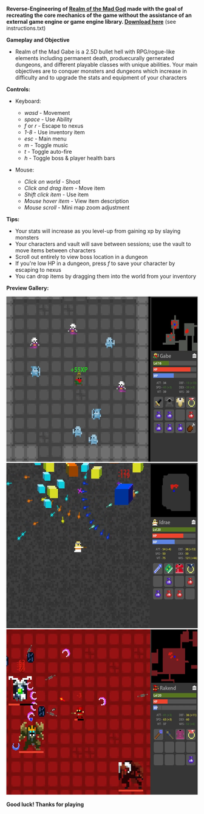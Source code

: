 **Reverse-Engineering of [Realm of the Mad God](https://en.wikipedia.org/wiki/Realm_of_the_Mad_God) made with the goal of recreating the core mechanics of the game without the assistance of an external game engine or game engine library. [Download here](https://drive.google.com/drive/folders/1eDCwejVu6gYtlVhL0JvSepFS0KubVKLO?usp=sharing)** (see instructions.txt)

**Gameplay and Objective**
  - Realm of the Mad Gabe is a 2.5D bullet hell with RPG/rogue-like elements including permanent death, produecurally gernerated dungeons, and different playable classes with unique abilities. Your main objectives are to conquer monsters and dungeons which increase in difficulty and to upgrade the stats and equipment of your characters

**Controls:**
  - Keyboard:
      - *wasd* - Movement
      - *space* - Use Ability
      - *f* or *r* - Escape to nexus
      - *1-8* - Use inventory item
      - *esc* - Main menu
      - *m* - Toggle music
      - *t* - Toggle auto-fire
      - *h* - Toggle boss & player health bars
  
  - Mouse:
      - *Click on world* - Shoot
      - *Click and drag item* - Move item
      - *Shift click item* - Use item
      - *Mouse hover item* - View item description
      - *Mouse scroll* - Mini map zoom adjustment

**Tips:**
  - Your stats will increase as you level-up from gaining xp by slaying monsters
  - Your characters and vault will save between sessions; use the vault to move items between characters
  - Scroll out entirely to view boss location in a dungeon
  - If you're low HP in a dungeon, press *f* to save your character by escaping to nexus
  - You can drop items by dragging them into the world from your inventory

**Preview Gallery:**

<img src="rotmg1.png" width="581" height="435" />
<img src="rotmg2.png" width="581" height="435" />
<img src="rotmg3.png" width="581" height="435" />

**Good luck! Thanks for playing**
